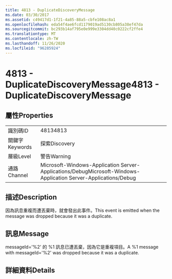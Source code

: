 ```yaml
---
title: 4813 - DuplicateDiscoveryMessage
ms.date: 03/30/2017
ms.assetid: c49417d1-1f21-4a85-88a5-cbfe108ac8a1
ms.openlocfilehash: eda54f4ae6fcd1179019ad5130cb805a38ef47da
ms.sourcegitcommit: bc293b14af795e0e999e3304dd40c0222cf2ffe4
ms.translationtype: MT
ms.contentlocale: zh-TW
ms.lasthandoff: 11/26/2020
ms.locfileid: "96285924"
---
```

# <a name="4813---duplicatediscoverymessage"></a><span data-ttu-id="742a1-102">4813 - DuplicateDiscoveryMessage</span><span class="sxs-lookup"><span data-stu-id="742a1-102">4813 - DuplicateDiscoveryMessage</span></span>

## <a name="properties"></a><span data-ttu-id="742a1-103">屬性</span><span class="sxs-lookup"><span data-stu-id="742a1-103">Properties</span></span>  
  
|||  
|-|-|  
|<span data-ttu-id="742a1-104">識別碼</span><span class="sxs-lookup"><span data-stu-id="742a1-104">ID</span></span>|<span data-ttu-id="742a1-105">4813</span><span class="sxs-lookup"><span data-stu-id="742a1-105">4813</span></span>|  
|<span data-ttu-id="742a1-106">關鍵字</span><span class="sxs-lookup"><span data-stu-id="742a1-106">Keywords</span></span>|<span data-ttu-id="742a1-107">探索</span><span class="sxs-lookup"><span data-stu-id="742a1-107">Discovery</span></span>|  
|<span data-ttu-id="742a1-108">層級</span><span class="sxs-lookup"><span data-stu-id="742a1-108">Level</span></span>|<span data-ttu-id="742a1-109">警告</span><span class="sxs-lookup"><span data-stu-id="742a1-109">Warning</span></span>|  
|<span data-ttu-id="742a1-110">通路</span><span class="sxs-lookup"><span data-stu-id="742a1-110">Channel</span></span>|<span data-ttu-id="742a1-111">Microsoft-Windows-Application Server-Applications/Debug</span><span class="sxs-lookup"><span data-stu-id="742a1-111">Microsoft-Windows-Application Server-Applications/Debug</span></span>|  
  
## <a name="description"></a><span data-ttu-id="742a1-112">描述</span><span class="sxs-lookup"><span data-stu-id="742a1-112">Description</span></span>  

 <span data-ttu-id="742a1-113">因為訊息重複而遭丟棄時，就會發出此事件。</span><span class="sxs-lookup"><span data-stu-id="742a1-113">This event is emitted when the message was dropped because it was a duplicate.</span></span>  
  
## <a name="message"></a><span data-ttu-id="742a1-114">訊息</span><span class="sxs-lookup"><span data-stu-id="742a1-114">Message</span></span>  

 <span data-ttu-id="742a1-115">messageId='%2' 的 %1 訊息已遭丟棄，因為它是重複項目。</span><span class="sxs-lookup"><span data-stu-id="742a1-115">A %1 message with messageId='%2' was dropped because it was a duplicate.</span></span>  
  
## <a name="details"></a><span data-ttu-id="742a1-116">詳細資料</span><span class="sxs-lookup"><span data-stu-id="742a1-116">Details</span></span>
